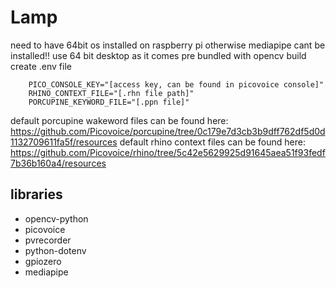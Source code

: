 # Lamp

need to have 64bit os installed on raspberry pi otherwise mediapipe cant be installed!!
use 64 bit desktop as it comes pre bundled with opencv build
create .env file
```env
    PICO_CONSOLE_KEY="[access key, can be found in picovoice console]"
    RHINO_CONTEXT_FILE="[.rhn file path]"
    PORCUPINE_KEYWORD_FILE="[.ppn file]"
```

default porcupine wakeword files can be found here: https://github.com/Picovoice/porcupine/tree/0c179e7d3cb3b9dff762df5d0d1132709611fa5f/resources
default rhino context files can be found here: https://github.com/Picovoice/rhino/tree/5c42e5629925d91645aea51f93fedf7b36b160a4/resources

## libraries

- opencv-python
- picovoice
- pvrecorder
- python-dotenv
- gpiozero
- mediapipe

